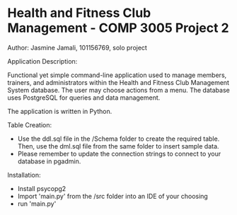# Health and Fitness Club Management - COMP 3005 Project 2

Author: Jasmine Jamali, 101156769, solo project

Application Description:

Functional yet simple command-line application used to manage members, trainers, and administrators within the Health and Fitness Club Management System database. The user may choose actions from a menu. The database uses PostgreSQL for queries and data management.

The application is written in Python.

Table Creation:

- Use the ddl.sql file in the /Schema folder to create the required table. Then, use the dml.sql file from the same folder to insert sample data.
- Please remember to update the connection strings to connect to your database in pgadmin.

Installation:

- Install psycopg2
- Import 'main.py' from the /src folder into an IDE of your choosing
- run 'main.py'


